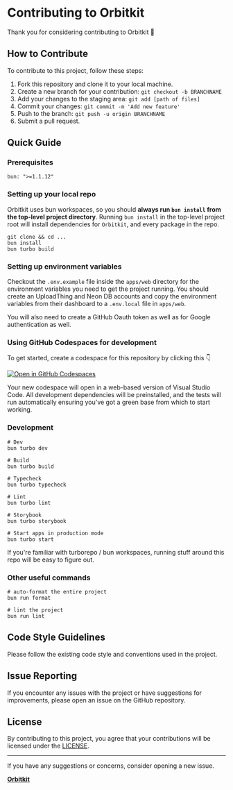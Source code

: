 # Contributing to Orbitkit

Thank you for considering contributing to Orbitkit :tada:

## How to Contribute

To contribute to this project, follow these steps:

1. Fork this repository and clone it to your local machine.
2. Create a new branch for your contribution: `git checkout -b BRANCHNAME`
3. Add your changes to the staging area: `git add [path of files]`
4. Commit your changes: `git commit -m 'Add new feature'`
5. Push to the branch: `git push -u origin BRANCHNAME`
6. Submit a pull request.

## Quick Guide

### Prerequisites

```shell
bun: ">=1.1.12"
```

### Setting up your local repo

Orbitkit uses bun workspaces, so you should **always run `bun install` from the top-level project directory**. Running `bun install` in the top-level project root will install dependencies for `Orbitkit`, and every package in the repo.

```shell
git clone && cd ...
bun install
bun turbo build
```

### Setting up environment variables

Checkout the `.env.example` file inside the `apps/web` directory for the environment variables you need to get the project running. You should create an UploadThing and Neon DB accounts and copy the environment variables from their dashboard to a `.env.local` file in `apps/web`.

You will also need to create a GitHub Oauth token as well as for Google authentication as well.

### Using GitHub Codespaces for development

To get started, create a codespace for this repository by clicking this 👇

[![Open in GitHub Codespaces](https://github.com/codespaces/badge.svg)](https://codespaces.new/ixahmedxi/orbitkit)

Your new codespace will open in a web-based version of Visual Studio Code. All development dependencies will be preinstalled, and the tests will run automatically ensuring you've got a green base from which to start working.

### Development

```shell
# Dev
bun turbo dev

# Build
bun turbo build

# Typecheck
bun turbo typecheck

# Lint
bun turbo lint

# Storybook
bun turbo storybook

# Start apps in production mode
bun turbo start
```

If you're familiar with turborepo / bun workspaces, running stuff around this repo will be easy to figure out.

### Other useful commands

```shell
# auto-format the entire project
bun run format
```

```shell
# lint the project
bun run lint
```

## Code Style Guidelines

Please follow the existing code style and conventions used in the project.

## Issue Reporting

If you encounter any issues with the project or have suggestions for improvements, please open an issue on the GitHub repository.

## License

By contributing to this project, you agree that your contributions will be licensed under the [LICENSE](LICENSE).

---

If you have any suggestions or concerns, consider opening a new issue.

**[Orbitkit](https://github.com/ixahmedxi/orbitkit/issues)**
